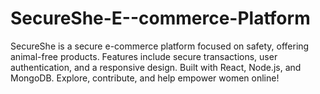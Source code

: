 # SecureShe-E--commerce-Platform
SecureShe is a secure e-commerce platform focused on safety, offering animal-free products. Features include secure transactions, user authentication, and a responsive design. Built with React, Node.js, and MongoDB. Explore, contribute, and help empower women online!
